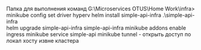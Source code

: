 Папка для выполнения команд G:\Microservices OTUS\Home Work\infra>
minikube config set driver hyperv
helm install simple-api-infra .\simple-api-infra\
helm upgrade simple-api-infra simple-api-infra
minikube addons enable ingress
minikube service simple-api
minikube tunnel - открыть доступ по локал хосту извне кластера